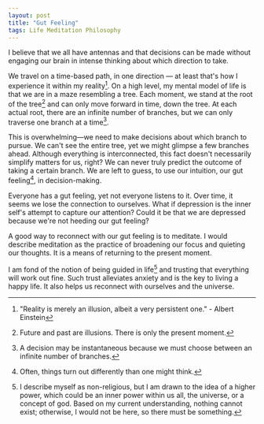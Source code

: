 ```yaml
---
layout: post
title: "Gut Feeling"
tags: Life Meditation Philosophy
---
```


I believe that we all have antennas and that decisions can be made without engaging our brain in intense thinking about which direction to take.

We travel on a time-based path, in one direction &mdash; at least that's how I experience it within my reality[^1]. On a high level, my mental model of life is that we are in a maze resembling a tree. Each moment, we stand at the root of the tree[^2] and can only move forward in time, down the tree. At each actual root, there are an infinite number of branches, but we can only traverse one branch at a time[^3].

This is overwhelming&mdash;we need to make decisions about which branch to pursue. We can't see the entire tree, yet we might glimpse a few branches ahead. Although everything is interconnected, this fact doesn't necessarily simplify matters for us, right? We can never truly predict the outcome of taking a certain branch. We are left to guess, to use our intuition, our gut feeling[^4], in decision-making.

Everyone has a gut feeling, yet not everyone listens to it. Over time, it seems we lose the connection to ourselves. What if depression is the inner self's attempt to capture our attention? Could it be that we are depressed because we're not heeding our gut feeling?

A good way to reconnect with our gut feeling is to meditate. I would describe meditation as the practice of broadening our focus and quieting our thoughts. It is a means of returning to the present moment.

I am fond of the notion of being guided in life[^5] and trusting that everything will work out fine. Such trust alleviates anxiety and is the key to living a happy life. It also helps us reconnect with ourselves and the universe.

[^1]: "Reality is merely an illusion, albeit a very persistent one." - Albert Einstein
[^2]: Future and past are illusions. There is only the present moment.
[^3]: A decision may be instantaneous because we must choose between an infinite number of branches.
[^4]: Often, things turn out differently than one might think.
[^5]: I describe myself as non-religious, but I am drawn to the idea of a higher power, which could be an inner power within us all, the universe, or a concept of god. Based on my current understanding, nothing cannot exist; otherwise, I would not be here, so there must be something.

<!-- ORIGINAL POST:

I believe that we all have antennas and that decisions can be made without bringing our brain into the mode of intense thinking about which direction to take.

We travel on a time based path, in one direction, at least I experience it as such in my reality[^1]. On a high level, my mental model about life is that we are in a maze that can be seen as a tree. Each _moment_, we are at the root of the tree[^2] and we can only move forward in time, down the tree. At each actual root, there are an infinite number of branches, but we can only move down one branch at a time[^3].

This is overwhelming&mdash;we need to make decisions about which branch to take. We can't see the whole tree, but we can see a few branches ahead. All is interconnected, that doesn't make it easier for us, right? We can't really know what will happen if we take a certain branch. We can only guess. We can only use our intuition, our gut feeling[^4], to make a decision.

Everyone has a gut feeling but not everyone is listening to it because it seems to be a matter of time that we loose the connection to ourselves. What if depression is all about the innerself trying to get our attention? What if we are depressed because we are not listening to our gut feeling?

A good way to get back in touch with our gut feeling is to meditate. I would describe meditation as widening our focus and thinking about nothing. It is a way to get back to the present moment.

I like the idea of being led in life[^5] and having the trust that everything will turn out fine. That removes anxiety and is the key to live a happy life. It also connects us to ourselves and to the universe.

[^1] "Reality is merely an illusion, albeit a very persistent one." - Albert Einstein
[^2] Future and past are illusions. There is only the present moment.
[^3] A decision might be instaneous because we need to _choose_ between an infinite number of branches.
[^4] First of all, things turn out differently and, secondly, than one thinks.
[^5] I would describe myself as non-religious but I like to believe in a higher power, maybe that is an inner power that we all have, the universe, or god. As of my current understanding, there can't be nothing, otherwise I would not exist, so there must be something.

-->
